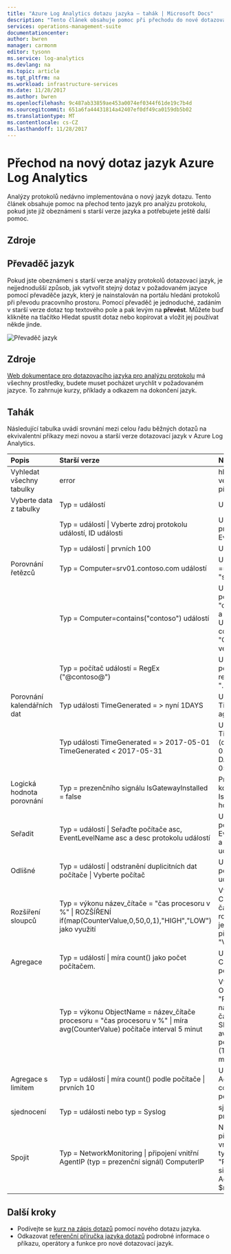 ```yaml
---
title: "Azure Log Analytics dotazu jazyka – tahák | Microsoft Docs"
description: "Tento článek obsahuje pomoc při přechodu do nové dotazovací jazyk pro analýzu protokolu, pokud jste již obeznámeni s starší verze jazyka."
services: operations-management-suite
documentationcenter: 
author: bwren
manager: carmonm
editor: tysonn
ms.service: log-analytics
ms.devlang: na
ms.topic: article
ms.tgt_pltfrm: na
ms.workload: infrastructure-services
ms.date: 11/28/2017
ms.author: bwren
ms.openlocfilehash: 9c487ab33859ae453a0074ef0344f61de19c7b4d
ms.sourcegitcommit: 651a6fa44431814a42407ef0df49ca0159db5b02
ms.translationtype: MT
ms.contentlocale: cs-CZ
ms.lasthandoff: 11/28/2017
---
```

# <a name="transitioning-to-azure-log-analytics-new-query-language"></a>Přechod na nový dotaz jazyk Azure Log Analytics
Analýzy protokolů nedávno implementována o nový jazyk dotazu.  Tento článek obsahuje pomoc na přechod tento jazyk pro analýzu protokolu, pokud jste již obeznámeni s starší verze jazyka a potřebujete ještě další pomoc.

## <a name="resources"></a>Zdroje


## <a name="language-converter"></a>Převaděč jazyk

Pokud jste obeznámeni s starší verze analýzy protokolů dotazovací jazyk, je nejjednodušší způsob, jak vytvořit stejný dotaz v požadovaném jazyce pomocí převaděče jazyk, který je nainstalován na portálu hledání protokolů při převodu pracovního prostoru.  Pomocí převaděč je jednoduché, zadáním v starší verze dotaz top textového pole a pak levým na **převést**.  Můžete buď klikněte na tlačítko Hledat spustit dotaz nebo kopírovat a vložit jej používat někde jinde.

![Převaděč jazyk](media/log-analytics-log-search-upgrade/language-converter.png)


## <a name="resources"></a>Zdroje
[Web dokumentace pro dotazovacího jazyka pro analýzu protokolu](https://docs.loganalytics.io) má všechny prostředky, budete muset pocházet urychlit v požadovaném jazyce.  To zahrnuje kurzy, příklady a odkazem na dokončení jazyk.


## <a name="cheat-sheet"></a>Tahák

Následující tabulka uvádí srovnání mezi celou řadu běžných dotazů na ekvivalentní příkazy mezi novou a starší verze dotazovací jazyk v Azure Log Analytics.

| Popis | Starší verze | Nový |
|:--|:--|:--|
| Vyhledat všechny tabulky      | error | hledání "error" (ne velká a malá písmena) |
| Vyberte data z tabulky | Typ = událostí |  Událost |
|                        | Typ = událostí &#124; Vyberte zdroj protokolu událostí, ID události | Událost &#124; Zdroj protokolu událostí, EventID projektu |
|                        | Typ = událostí &#124; prvních 100 | Událost &#124; trvat 100 |
| Porovnání řetězců      | Typ = Computer=srv01.contoso.com událostí   | Událost &#124; kde počítač == "srv01.contoso.com" |
|                        | Typ = Computer=contains("contoso") událostí | Událost &#124; Pokud počítač obsahuje "contoso" (ne velká a malá písmena)<br>Událost &#124; kde contains_cs počítače "Contoso" (malá a velká písmena) |
|                        | Typ = počítač událostí = RegEx ("@contoso@")  | Událost &#124; kde počítače odpovídá regulárnímu výrazu ". *contoso*" |
| Porovnání kalendářních dat        | Typ události TimeGenerated = > nyní 1DAYS | Událost &#124; kde TimeGenerated > ago(1d) |
|                        | Typ události TimeGenerated = > 2017-05-01 TimeGenerated < 2017-05-31 | Událost &#124; kde TimeGenerated mezi (datetime(2017-05-01)... DATETIME(2017-05-31)) |
| Logická hodnota porovnání     | Typ = prezenčního signálu IsGatewayInstalled = false  | Prezenční signál \| kde IsGatewayInstalled hodnotu false |
| Seřadit                   | Typ = událostí &#124; Seřaďte počítače asc, EventLevelName asc a desc protokolu událostí | Událost \| Řadit podle počítače asc, EventLevelName asc a desc protokolu událostí |
| Odlišné               | Typ = událostí &#124; odstranění duplicitních dat počítače \| Vyberte počítač | Událost &#124; shrnout počítačem protokolu událostí |
| Rozšíření sloupců         | Typ = výkonu název_čítače = "čas procesoru v %" &#124; ROZŠÍŘENÍ if(map(CounterValue,0,50,0,1),"HIGH","LOW") jako využití | Výkonu &#124; kde CounterName == "% času procesoru" \| rozšíření využití =, je-li ("Nedostatek" přepočtené > 50, "Vysoká") |
| Agregace            | Typ = událostí &#124; míra count() jako počet počítačem. | Událost &#124; shrnout Count = count() počítačem. |
|                                | Typ = výkonu ObjectName = název_čítače procesoru = "čas procesoru v %" &#124; míra avg(CounterValue) počítače interval 5 minut | Výkonu &#124; kde ObjectName == "Procesor" a název_čítače == "% času procesoru" &#124; Shrňte avg(CounterValue) počítačem bin (TimeGenerated, 5 minut) |
| Agregace s limitem | Typ = událostí &#124; míra count() podle počítače &#124; prvních 10 | Událost &#124; shrnout AggregatedValue = count() podle počítače &#124; limit 10 |
| sjednocení                  | Typ = události nebo typ = Syslog | sjednocení události procesu Syslog |
| Spojit                   | Typ = NetworkMonitoring &#124; připojení vnitřní AgentIP (typ = prezenční signál) ComputerIP | NetworkMonitoring &#124; připojení typu = vnitřní (vyhledávání typu == "Prezenčního signálu") na $left. AgentIP == $right.ComputerIP |



## <a name="next-steps"></a>Další kroky
- Podívejte se [kurz na zápis dotazů](https://go.microsoft.com/fwlink/?linkid=856078) pomocí nového dotazu jazyka.
- Odkazovat [referenční příručka jazyka dotazů](https://go.microsoft.com/fwlink/?linkid=856079) podrobné informace o příkazu, operátory a funkce pro nové dotazovací jazyk.  
